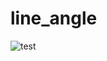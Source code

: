 # line_angle
![test](https://github.com/Ai-Room2023/line_angle/assets/140303548/ca2dbb09-5306-4e6a-8842-472fe9bab31a)
